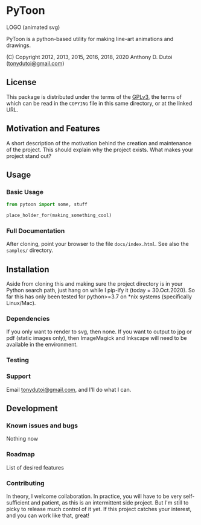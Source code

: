 #                                     PyToon

LOGO (animated svg)

PyToon is a python-based utility for making line-art animations and drawings.

(C) Copyright 2012, 2013, 2015, 2016, 2018, 2020 Anthony D. Dutoi (tonydutoi@gmail.com)



##     License

This package is distributed under the terms of the [GPLv3](http://www.gnu.org/licenses/), the terms of which can be read in the `COPYING` file in this same directory, or at the linked URL.



##     Motivation and Features

A short description of the motivation behind the creation and maintenance of the project. This should explain why the project exists.
What makes your project stand out?



##     Usage

### Basic Usage

```python
from pytoon import some, stuff

place_holder_for(making_something_cool)
```

### Full Documentation

After cloning, point your browser to the file `docs/index.html`.  See also the `samples/` directory.



##     Installation

Aside from cloning this and making sure the project directory is in your Python search path, just hang on while I pip-ify it (today = 30.Oct.2020).
So far this has only been tested for python>=3.7 on *nix systems (specifically Linux/Mac).

### Dependencies

If you only want to render to svg, then none.  If you want to output to jpg or pdf (static images only), then ImageMagick and Inkscape will need to be available in the environment.

### Testing

### Support

Email tonydutoi@gmail.com, and I'll do what I can.



##     Development

### Known issues and bugs

Nothing now

### Roadmap

List of desired features

### Contributing

In theory, I welcome collaboration.
In practice, you will have to be very self-sufficient and patient, as this is an intermittent side project.
But I'm still to picky to release much control of it yet.
If this project catches your interest, and you can work like that, great!
